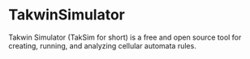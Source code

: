 # TakwinSimulator
Takwin Simulator (TakSim for short) is a free and open source tool for creating, running, and analyzing cellular automata rules.
